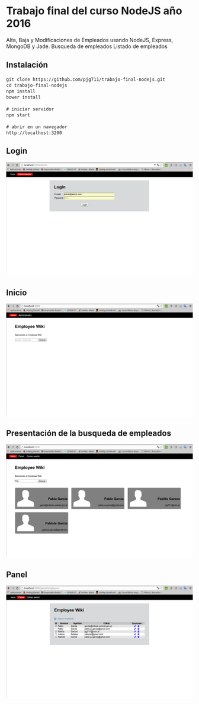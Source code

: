 Trabajo final del curso NodeJS año 2016
=======================================

Alta, Baja y Modificaciones de Empleados usando NodeJS, Express, MongoDB y Jade.
Busqueda de empleados
Listado de empleados

Instalación
-----------

```
git clone https://github.com/pjg711/trabajo-final-nodejs.git
cd trabajo-final-nodejs
npm install
bower install

# iniciar servidor 
npm start

# abrir en un navegador
http://localhost:3200
```

Login
-----

![Alt text](readme/login.png "login")

Inicio
------

![Alt text](readme/inicio.png "Pantalla de inicio")

Presentación de la busqueda de empleados
----------------------------------------

![Alt text](readme/busqueda.png "Presentación de fichas en la busqueda de empleados")

Panel
-----

![Alt text](readme/panel.png "Listado de empleados")
